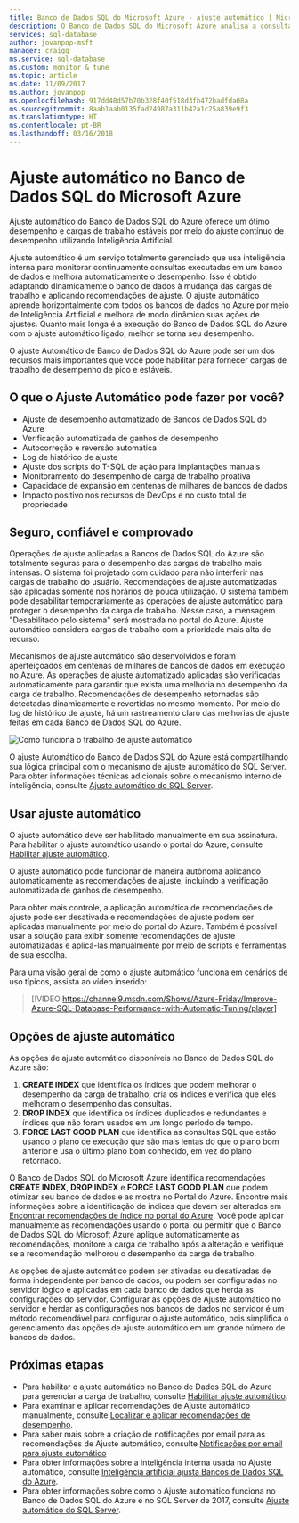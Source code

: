 ```yaml
---
title: Banco de Dados SQL do Microsoft Azure - ajuste automático | Microsoft Docs
description: O Banco de Dados SQL do Microsoft Azure analisa a consulta SQL e automaticamente se adapta à carga de trabalho do usuário.
services: sql-database
author: jovanpop-msft
manager: craigg
ms.service: sql-database
ms.custom: monitor & tune
ms.topic: article
ms.date: 11/09/2017
ms.author: jovanpop
ms.openlocfilehash: 917dd48d57b70b328f40f518d3fb472badfda08a
ms.sourcegitcommit: 8aab1aab0135fad24987a311b42a1c25a839e9f3
ms.translationtype: HT
ms.contentlocale: pt-BR
ms.lasthandoff: 03/16/2018
---
```

# <a name="automatic-tuning-in-azure-sql-database"></a>Ajuste automático no Banco de Dados SQL do Microsoft Azure

Ajuste automático do Banco de Dados SQL do Azure oferece um ótimo desempenho e cargas de trabalho estáveis por meio do ajuste contínuo de desempenho utilizando Inteligência Artificial.

Ajuste automático é um serviço totalmente gerenciado que usa inteligência interna para monitorar continuamente consultas executadas em um banco de dados e melhora automaticamente o desempenho. Isso é obtido adaptando dinamicamente o banco de dados à mudança das cargas de trabalho e aplicando recomendações de ajuste. O ajuste automático aprende horizontalmente com todos os bancos de dados no Azure por meio de Inteligência Artificial e melhora de modo dinâmico suas ações de ajustes. Quanto mais longa é a execução do Banco de Dados SQL do Azure com o ajuste automático ligado, melhor se torna seu desempenho.

O ajuste Automático de Banco de Dados SQL do Azure pode ser um dos recursos mais importantes que você pode habilitar para fornecer cargas de trabalho de desempenho de pico e estáveis.

## <a name="what-can-automatic-tuning-do-for-you"></a>O que o Ajuste Automático pode fazer por você?

- Ajuste de desempenho automatizado de Bancos de Dados SQL do Azure
- Verificação automatizada de ganhos de desempenho
- Autocorreção e reversão automática
- Log de histórico de ajuste
- Ajuste dos scripts do T-SQL de ação para implantações manuais
- Monitoramento do desempenho de carga de trabalho proativa
- Capacidade de expansão em centenas de milhares de bancos de dados
- Impacto positivo nos recursos de DevOps e no custo total de propriedade

## <a name="safe-reliable-and-proven"></a>Seguro, confiável e comprovado

Operações de ajuste aplicadas a Bancos de Dados SQL do Azure são totalmente seguras para o desempenho das cargas de trabalho mais intensas. O sistema foi projetado com cuidado para não interferir nas cargas de trabalho do usuário. Recomendações de ajuste automatizadas são aplicadas somente nos horários de pouca utilização. O sistema também pode desabilitar temporariamente as operações de ajuste automático para proteger o desempenho da carga de trabalho. Nesse caso, a mensagem "Desabilitado pelo sistema" será mostrada no portal do Azure. Ajuste automático considera cargas de trabalho com a prioridade mais alta de recurso.

Mecanismos de ajuste automático são desenvolvidos e foram aperfeiçoados em centenas de milhares de bancos de dados em execução no Azure. As operações de ajuste automatizado aplicadas são verificadas automaticamente para garantir que exista uma melhoria no desempenho da carga de trabalho. Recomendações de desempenho retornadas são detectadas dinamicamente e revertidas no mesmo momento. Por meio do log de histórico de ajuste, há um rastreamento claro das melhorias de ajuste feitas em cada Banco de Dados SQL do Azure. 

![Como funciona o trabalho de ajuste automático](./media/sql-database-automatic-tuning/how-does-automatic-tuning-work.png)

O ajuste Automático do Banco de Dados SQL do Azure está compartilhando sua lógica principal com o mecanismo de ajuste automático do SQL Server. Para obter informações técnicas adicionais sobre o mecanismo interno de inteligência, consulte [Ajuste automático do SQL Server](https://docs.microsoft.com/sql/relational-databases/automatic-tuning/automatic-tuning).

## <a name="use-automatic-tuning"></a>Usar ajuste automático

O ajuste automático deve ser habilitado manualmente em sua assinatura. Para habilitar o ajuste automático usando o portal do Azure, consulte [Habilitar ajuste automático](sql-database-automatic-tuning-enable.md).

O ajuste automático pode funcionar de maneira autônoma aplicando automaticamente as recomendações de ajuste, incluindo a verificação automatizada de ganhos de desempenho. 

Para obter mais controle, a aplicação automática de recomendações de ajuste pode ser desativada e recomendações de ajuste podem ser aplicadas manualmente por meio do portal do Azure. Também é possível usar a solução para exibir somente recomendações de ajuste automatizadas e aplicá-las manualmente por meio de scripts e ferramentas de sua escolha. 

Para uma visão geral de como o ajuste automático funciona em cenários de uso típicos, assista ao vídeo inserido:


> [!VIDEO https://channel9.msdn.com/Shows/Azure-Friday/Improve-Azure-SQL-Database-Performance-with-Automatic-Tuning/player]
>

## <a name="automatic-tuning-options"></a>Opções de ajuste automático

As opções de ajuste automático disponíveis no Banco de Dados SQL do Azure são:
 1. **CREATE INDEX** que identifica os índices que podem melhorar o desempenho da carga de trabalho, cria os índices e verifica que eles melhoram o desempenho das consultas.
 2. **DROP INDEX** que identifica os índices duplicados e redundantes e índices que não foram usados em um longo período de tempo.
 3. **FORCE LAST GOOD PLAN** que identifica as consultas SQL que estão usando o plano de execução que são mais lentas do que o plano bom anterior e usa o último plano bom conhecido, em vez do plano retornado.

O Banco de Dados SQL do Microsoft Azure identifica recomendações **CREATE INDEX**, **DROP INDEX** e **FORCE LAST GOOD PLAN** que podem otimizar seu banco de dados e as mostra no Portal do Azure. Encontre mais informações sobre a identificação de índices que devem ser alterados em [Encontrar recomendações de índice no portal do Azure](sql-database-advisor-portal.md). Você pode aplicar manualmente as recomendações usando o portal ou permitir que o Banco de Dados SQL do Microsoft Azure aplique automaticamente as recomendações, monitore a carga de trabalho após a alteração e verifique se a recomendação melhorou o desempenho da carga de trabalho.

As opções de ajuste automático podem ser ativadas ou desativadas de forma independente por banco de dados, ou podem ser configuradas no servidor lógico e aplicadas em cada banco de dados que herda as configurações do servidor. Configurar as opções de Ajuste automático no servidor e herdar as configurações nos bancos de dados no servidor é um método recomendável para configurar o ajuste automático, pois simplifica o gerenciamento das opções de ajuste automático em um grande número de bancos de dados.

## <a name="next-steps"></a>Próximas etapas

- Para habilitar o ajuste automático no Banco de Dados SQL do Azure para gerenciar a carga de trabalho, consulte [Habilitar ajuste automático](sql-database-automatic-tuning-enable.md).
- Para examinar e aplicar recomendações de Ajuste automático manualmente, consulte [Localizar e aplicar recomendações de desempenho](sql-database-advisor-portal.md).
- Para saber mais sobre a criação de notificações por email para as recomendações de Ajuste automático, consulte [Notificações por email para ajuste automático](sql-database-automatic-tuning-email-notifications.md)
- Para obter informações sobre a inteligência interna usada no Ajuste automático, consulte [Inteligência artificial ajusta Bancos de Dados SQL do Azure](https://azure.microsoft.com/blog/artificial-intelligence-tunes-azure-sql-databases/).
- Para obter informações sobre como o Ajuste automático funciona no Banco de Dados SQL do Azure e no SQL Server de 2017, consulte [Ajuste automático do SQL Server](https://docs.microsoft.com/sql/relational-databases/automatic-tuning/automatic-tuning).

